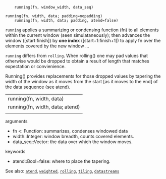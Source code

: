 ```
    running(fn, window_width, data_seq)

running(fn, width, data; padding=nopadding)
    running(fn, width, data; padding, atend=false)
```

`running` applies a summarizing or condensing function (fn)
to all elements within the current window (seen simulataneously);
then advances the window ([start:finish]) by **one index** ([start+1:finish+1])
to apply fn over the elements covered by the new window ...

`running` differs from `rolling`. When rolling() one may pad
values that otherwise would be dropped to obtain a result
of length that matches expectation or convienience.

Running() provides replacements for those dropped values
by tapering the width of the window as it moves from the start
[as it moves to the end] of the data sequence (see atend).


|                                               |
|:----------------------------------------------|
|    running(fn, width, data)                   |
|    running(fn, width, data; atend)            |
||                                              |

arguments
- fn <: Function:     summarizes, condenses windowed data
- width::Integer:     window breadth, counts covered elements.
- data_seq::Vector:   the data over which the window moves.

keywords
- atend::Bool=false:  where to place the tapering.

See also: [`atend`](@ref),
          [`weighted`](@ref),
          [`rolling`](@ref),
          [`tiling`](@ref),
          [`datastreams`](@ref)

